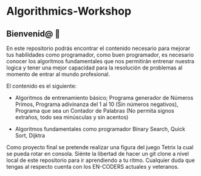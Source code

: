 # Algorithmics-Workshop

## Bienvenid@ 👋

En este repositorio podrás encontrar el contenido necesario para mejorar tus habilidades como programador, como buen programador, es necesario conocer los algoritmos fundamentales que nos permitirán entrenar nuestra logica y tener una mejor capacidad para la resolución de problemas al momento de entrar al mundo profesional.

El contenido es el siguiente:

- Algoritmos de entrenamiento básico; 
Programa generador de Números Primos, 
Programa adivinanza del 1 al 10 (Sin números negativos), 
Programa que sea un Contador de Palabras (No permita signos extraños, todo sea minúsculas y sin acentos)

- Algoritmos fundamentales como programador
Binary Search, 
Quick Sort, 
Dijktra

Como proyecto final se pretende realizar una figura del juego Tetrix la cual se pueda rotar en consola. Siénte la libertad de hacer un git clone a nivel local de este repositorio para ir aprendiendo a tu ritmo. Cualquier duda que tengas al respecto cuenta con los EN-CODERS actuales y veteranos.
